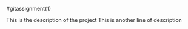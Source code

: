 #gitassignment(1)



























This is the description of the project 
This is another line of description















































































































































































































































































